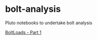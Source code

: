 # bolt-analysis
Pluto notebooks to undertake bolt analysis

[BoltLoads - Part 1](https://mybinder.org/v2/gh/tim-au/julia-sysimage01/main?urlpath=pluto/open?url=https://raw.githubusercontent.com/tim-au/bolt-analysis/main/BoltLoads_Part1_online.jl)
